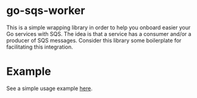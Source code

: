 # go-sqs-worker

This is a simple wrapping library in order to help you onboard easier your Go services with SQS. The idea
is that a service has a consumer and/or a producer of SQS messages. Consider this library some boilerplate 
for facilitating this integration.

# Example

See a simple usage example [here](example/simple.go).
